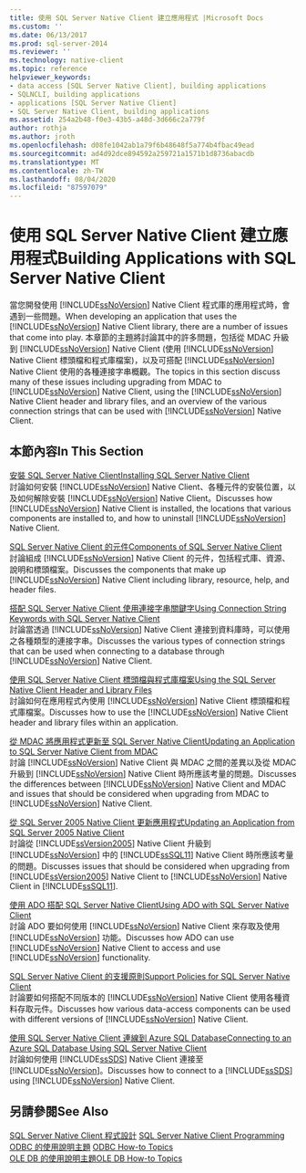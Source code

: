 ```yaml
---
title: 使用 SQL Server Native Client 建立應用程式 |Microsoft Docs
ms.custom: ''
ms.date: 06/13/2017
ms.prod: sql-server-2014
ms.reviewer: ''
ms.technology: native-client
ms.topic: reference
helpviewer_keywords:
- data access [SQL Server Native Client], building applications
- SQLNCLI, building applications
- applications [SQL Server Native Client]
- SQL Server Native Client, building applications
ms.assetid: 254a2b48-f0e3-43b5-a48d-3d666c2a779f
author: rothja
ms.author: jroth
ms.openlocfilehash: d08fe1042ab1a79f6b48648f5a774b4fbac49ead
ms.sourcegitcommit: ad4d92dce894592a259721a1571b1d8736abacdb
ms.translationtype: MT
ms.contentlocale: zh-TW
ms.lasthandoff: 08/04/2020
ms.locfileid: "87597079"
---
```

# <a name="building-applications-with-sql-server-native-client"></a><span data-ttu-id="a98f4-102">使用 SQL Server Native Client 建立應用程式</span><span class="sxs-lookup"><span data-stu-id="a98f4-102">Building Applications with SQL Server Native Client</span></span>
  <span data-ttu-id="a98f4-103">當您開發使用 [!INCLUDE[ssNoVersion](../../../includes/ssnoversion-md.md)] Native Client 程式庫的應用程式時，會遇到一些問題。</span><span class="sxs-lookup"><span data-stu-id="a98f4-103">When developing an application that uses the [!INCLUDE[ssNoVersion](../../../includes/ssnoversion-md.md)] Native Client library, there are a number of issues that come into play.</span></span> <span data-ttu-id="a98f4-104">本章節的主題將討論其中的許多問題，包括從 MDAC 升級到 [!INCLUDE[ssNoVersion](../../../includes/ssnoversion-md.md)] Native Client (使用 [!INCLUDE[ssNoVersion](../../../includes/ssnoversion-md.md)] Native Client 標頭檔和程式庫檔案)，以及可搭配 [!INCLUDE[ssNoVersion](../../../includes/ssnoversion-md.md)] Native Client 使用的各種連接字串概觀。</span><span class="sxs-lookup"><span data-stu-id="a98f4-104">The topics in this section discuss many of these issues including upgrading from MDAC to [!INCLUDE[ssNoVersion](../../../includes/ssnoversion-md.md)] Native Client, using the [!INCLUDE[ssNoVersion](../../../includes/ssnoversion-md.md)] Native Client header and library files, and an overview of the various connection strings that can be used with [!INCLUDE[ssNoVersion](../../../includes/ssnoversion-md.md)] Native Client.</span></span>  
  
## <a name="in-this-section"></a><span data-ttu-id="a98f4-105">本節內容</span><span class="sxs-lookup"><span data-stu-id="a98f4-105">In This Section</span></span>  
 [<span data-ttu-id="a98f4-106">安裝 SQL Server Native Client</span><span class="sxs-lookup"><span data-stu-id="a98f4-106">Installing SQL Server Native Client</span></span>](installing-sql-server-native-client.md)  
 <span data-ttu-id="a98f4-107">討論如何安裝 [!INCLUDE[ssNoVersion](../../../includes/ssnoversion-md.md)] Native Client、各種元件的安裝位置，以及如何解除安裝 [!INCLUDE[ssNoVersion](../../../includes/ssnoversion-md.md)] Native Client。</span><span class="sxs-lookup"><span data-stu-id="a98f4-107">Discusses how [!INCLUDE[ssNoVersion](../../../includes/ssnoversion-md.md)] Native Client is installed, the locations that various components are installed to, and how to uninstall [!INCLUDE[ssNoVersion](../../../includes/ssnoversion-md.md)] Native Client.</span></span>  
  
 [<span data-ttu-id="a98f4-108">SQL Server Native Client 的元件</span><span class="sxs-lookup"><span data-stu-id="a98f4-108">Components of SQL Server Native Client</span></span>](components-of-sql-server-native-client.md)  
 <span data-ttu-id="a98f4-109">討論組成 [!INCLUDE[ssNoVersion](../../../includes/ssnoversion-md.md)] Native Client 的元件，包括程式庫、資源、說明和標頭檔案。</span><span class="sxs-lookup"><span data-stu-id="a98f4-109">Discusses the components that make up [!INCLUDE[ssNoVersion](../../../includes/ssnoversion-md.md)] Native Client including library, resource, help, and header files.</span></span>  
  
 [<span data-ttu-id="a98f4-110">搭配 SQL Server Native Client 使用連接字串關鍵字</span><span class="sxs-lookup"><span data-stu-id="a98f4-110">Using Connection String Keywords with SQL Server Native Client</span></span>](using-connection-string-keywords-with-sql-server-native-client.md)  
 <span data-ttu-id="a98f4-111">討論當透過 [!INCLUDE[ssNoVersion](../../../includes/ssnoversion-md.md)] Native Client 連接到資料庫時，可以使用之各種類型的連接字串。</span><span class="sxs-lookup"><span data-stu-id="a98f4-111">Discusses the various types of connection strings that can be used when connecting to a database through [!INCLUDE[ssNoVersion](../../../includes/ssnoversion-md.md)] Native Client.</span></span>  
  
 [<span data-ttu-id="a98f4-112">使用 SQL Server Native Client 標頭檔與程式庫檔案</span><span class="sxs-lookup"><span data-stu-id="a98f4-112">Using the SQL Server Native Client Header and Library Files</span></span>](using-the-sql-server-native-client-header-and-library-files.md)  
 <span data-ttu-id="a98f4-113">討論如何在應用程式內使用 [!INCLUDE[ssNoVersion](../../../includes/ssnoversion-md.md)] Native Client 標頭檔和程式庫檔案。</span><span class="sxs-lookup"><span data-stu-id="a98f4-113">Discusses how to use the [!INCLUDE[ssNoVersion](../../../includes/ssnoversion-md.md)] Native Client header and library files within an application.</span></span>  
  
 [<span data-ttu-id="a98f4-114">從 MDAC 將應用程式更新至 SQL Server Native Client</span><span class="sxs-lookup"><span data-stu-id="a98f4-114">Updating an Application to SQL Server Native Client from MDAC</span></span>](updating-an-application-to-sql-server-native-client-from-mdac.md)  
 <span data-ttu-id="a98f4-115">討論 [!INCLUDE[ssNoVersion](../../../includes/ssnoversion-md.md)] Native Client 與 MDAC 之間的差異以及從 MDAC 升級到 [!INCLUDE[ssNoVersion](../../../includes/ssnoversion-md.md)] Native Client 時所應該考量的問題。</span><span class="sxs-lookup"><span data-stu-id="a98f4-115">Discusses the differences between [!INCLUDE[ssNoVersion](../../../includes/ssnoversion-md.md)] Native Client and MDAC and issues that should be considered when upgrading from MDAC to [!INCLUDE[ssNoVersion](../../../includes/ssnoversion-md.md)] Native Client.</span></span>  
  
 [<span data-ttu-id="a98f4-116">從 SQL Server 2005 Native Client 更新應用程式</span><span class="sxs-lookup"><span data-stu-id="a98f4-116">Updating an Application from SQL Server 2005 Native Client</span></span>](updating-an-application-from-sql-server-2005-native-client.md)  
 <span data-ttu-id="a98f4-117">討論從 [!INCLUDE[ssVersion2005](../../../includes/ssversion2005-md.md)] Native Client 升級到 [!INCLUDE[ssNoVersion](../../../includes/ssnoversion-md.md)] 中的 [!INCLUDE[ssSQL11](../../../includes/sssql11-md.md)] Native Client 時所應該考量的問題。</span><span class="sxs-lookup"><span data-stu-id="a98f4-117">Discusses issues that should be considered when upgrading from [!INCLUDE[ssVersion2005](../../../includes/ssversion2005-md.md)] Native Client to [!INCLUDE[ssNoVersion](../../../includes/ssnoversion-md.md)] Native Client in [!INCLUDE[ssSQL11](../../../includes/sssql11-md.md)].</span></span>  
  
 [<span data-ttu-id="a98f4-118">使用 ADO 搭配 SQL Server Native Client</span><span class="sxs-lookup"><span data-stu-id="a98f4-118">Using ADO with SQL Server Native Client</span></span>](using-ado-with-sql-server-native-client.md)  
 <span data-ttu-id="a98f4-119">討論 ADO 要如何使用 [!INCLUDE[ssNoVersion](../../../includes/ssnoversion-md.md)] Native Client 來存取及使用 [!INCLUDE[ssNoVersion](../../../includes/ssnoversion-md.md)] 功能。</span><span class="sxs-lookup"><span data-stu-id="a98f4-119">Discusses how ADO can use [!INCLUDE[ssNoVersion](../../../includes/ssnoversion-md.md)] Native Client to access and use [!INCLUDE[ssNoVersion](../../../includes/ssnoversion-md.md)] functionality.</span></span>  
  
 [<span data-ttu-id="a98f4-120">SQL Server Native Client 的支援原則</span><span class="sxs-lookup"><span data-stu-id="a98f4-120">Support Policies for SQL Server Native Client</span></span>](support-policies-for-sql-server-native-client.md)  
 <span data-ttu-id="a98f4-121">討論要如何搭配不同版本的 [!INCLUDE[ssNoVersion](../../../includes/ssnoversion-md.md)] Native Client 使用各種資料存取元件。</span><span class="sxs-lookup"><span data-stu-id="a98f4-121">Discusses how various data-access components can be used with different versions of [!INCLUDE[ssNoVersion](../../../includes/ssnoversion-md.md)] Native Client.</span></span>  
  
 [<span data-ttu-id="a98f4-122">使用 SQL Server Native Client 連線到 Azure SQL Database</span><span class="sxs-lookup"><span data-stu-id="a98f4-122">Connecting to an Azure SQL Database Using SQL Server Native Client</span></span>](connecting-to-a-windows-azure-sql-database-using-sql-server-native-client.md)  
 <span data-ttu-id="a98f4-123">討論如何使用 [!INCLUDE[ssSDS](../../../includes/sssds-md.md)] Native Client 連接至 [!INCLUDE[ssNoVersion](../../../includes/ssnoversion-md.md)]。</span><span class="sxs-lookup"><span data-stu-id="a98f4-123">Discusses how to connect to a [!INCLUDE[ssSDS](../../../includes/sssds-md.md)] using [!INCLUDE[ssNoVersion](../../../includes/ssnoversion-md.md)] Native Client.</span></span>  
  
## <a name="see-also"></a><span data-ttu-id="a98f4-124">另請參閱</span><span class="sxs-lookup"><span data-stu-id="a98f4-124">See Also</span></span>  
 <span data-ttu-id="a98f4-125">[SQL Server Native Client 程式設計](../sql-server-native-client-programming.md) </span><span class="sxs-lookup"><span data-stu-id="a98f4-125">[SQL Server Native Client Programming](../sql-server-native-client-programming.md) </span></span>  
 <span data-ttu-id="a98f4-126">[ODBC 的使用說明主題](../../native-client-odbc-how-to/odbc-how-to-topics.md) </span><span class="sxs-lookup"><span data-stu-id="a98f4-126">[ODBC How-to Topics](../../native-client-odbc-how-to/odbc-how-to-topics.md) </span></span>  
 [<span data-ttu-id="a98f4-127">OLE DB 的使用說明主題</span><span class="sxs-lookup"><span data-stu-id="a98f4-127">OLE DB How-to Topics</span></span>](../../native-client-ole-db-how-to/ole-db-how-to-topics.md)  
  
  
